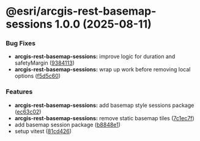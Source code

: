 # @esri/arcgis-rest-basemap-sessions 1.0.0 (2025-08-11)


### Bug Fixes

* **arcgis-rest-basemap-sessions:** improve logic for duration and safetyMargin ([9384113](https://github.com/Esri/arcgis-rest-js/commit/9384113963094b2a1b716bb473e0762da0d0b789))
* **arcgis-rest-basemap-sessions:** wrap up work before removing local options ([f5d5c60](https://github.com/Esri/arcgis-rest-js/commit/f5d5c604c1c192ce1edda0ac63392cb7c51bb912))


### Features

* **arcgis-rest-basemap-sessions:** add basemap style sessions package ([ec63c02](https://github.com/Esri/arcgis-rest-js/commit/ec63c02ee10384f15fce8a602a53922dabb09c6b))
* **arcgis-rest-basemap-sessions:** remove static basemap tiles ([7c1ec7f](https://github.com/Esri/arcgis-rest-js/commit/7c1ec7f35da90864b4d27aa1c3e6f93f53e0a41f))
* add basemap session package ([b8848e1](https://github.com/Esri/arcgis-rest-js/commit/b8848e1129c370d9fcc6a1cd1e3c5d7db775c1e5))
* setup vitest ([81cd426](https://github.com/Esri/arcgis-rest-js/commit/81cd426c0f72bd1575df76cf0b7c516bc51ad785))
